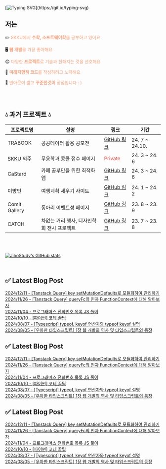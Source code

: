 
  
<!-- ![header](https://capsule-render.vercel.app/api?type=Soft&color=0:c17019,20:cb8614,40:d39d10,60:d7b413,80:d8cc1f&height=200&section=header&fontSize=50&fontColor=ffffff&fontAlignY=40) -->

[![Typing SVG](https://readme-typing-svg.demolab.com?font=Fira+Code&weight=500&size=25&pause=1000&color=ffffff&center=true&vCenter=true&repeat=true&random=false&width=435&lines=Hello+I'm+Jiho.)](https://git.io/typing-svg)

## 저는
✏️ <span style="color:#FFA07A">SKKU에서 <strong>수학, 소프트웨어학</strong>을 공부하고 있어요</span><br/> 

🖥️ <span style="color:#FFA07A"><strong>웹 개발</strong>을 가장 좋아해요</span><br/> 

😍 <span style="color:#FFA07A">다양한 <strong>프로젝트</strong>로 기술과 친해지는 것을 선호해요</span><br/> 

🤔 <span style="color:#FFA07A"><strong>미래지향적 코드</strong>를 작성하려고 노력해요</span><br/> 

💪 <span style="color:#FFA07A">번아웃이 짧고 <strong>꾸준한것이</strong> 장점입니다 : )</span><br/>
 
</br>



</br>

## 💧 과거 프로젝트 💧

| 프로젝트명 | 설명 | 링크 | 기간 |
|------------|------|------|------|
| TRABOOK | 공공데이터 활용 공모전 | [GitHub 링크](https://github.com/Tra-Book/Frontend) | 24. 7 ~ 24.10. |
| SKKU 외주 | 무용학과 콩쿨 접수 페이지 | <span style="color:#f54842">Private</span> | 24. 3 ~ 24. 6 |
| CaStard | 카페 공부만을 위한 최적화 앱 | [GitHub 링크](https://github.com/SKKUCapstone/Ca_stard_app) | 24. 3 ~ 24. 6 |
| 이방인 | 여행계획 세우기 사이트 | [GitHub 링크](https://github.com/jihostudy/mytrip) | 24. 1 ~ 24. 2 |
| Comit Gallery | 동아리 이벤트성 페이지 | [GitHub 링크](https://github.com/skku-comit/gallery-web) | 23. 8 ~ 23. 9 |
| CATCH | 차없는 거리 행사, 디자인학회 전시 프로젝트 | [GitHub 링크](https://github.com/skku-comit/catch) | 23. 7 ~ 23. 8 |

</br>



</br>

[![JihoStudy's GitHub stats](https://github-readme-stats.vercel.app/api?username=jihostudy)](https://github.com/anuraghazra/github-readme-stats)

<br/>


## ✅ Latest Blog Post
 
[2024/12/11 - [Tanstack Query] key setMutationDefaults로 모듈화하여 관리하기](https://jihoplayground.tistory.com/entry/Tanstack-Query-key%EB%A5%BC-setMutationDefaults%EB%A1%9C-%EB%AA%A8%EB%93%88%ED%99%94%ED%95%98%EC%97%AC-%EA%B4%80%EB%A6%AC%ED%95%98%EA%B8%B0) <br/>
[2024/11/26 - [Tanstack Query] queryFc의 인자 FunctionContext에 대해 알아보자](https://jihoplayground.tistory.com/entry/Tanstack-Query-queryFc%EC%9D%98-%EC%9D%B8%EC%9E%90-FunctionContext%EC%97%90-%EB%8C%80%ED%95%B4-%EC%95%8C%EC%95%84%EB%B3%B4%EC%9E%90) <br/>
[2024/11/04 - 프로그래머스 전화번호 목록 JS 풀이](https://jihoplayground.tistory.com/entry/%ED%94%84%EB%A1%9C%EA%B7%B8%EB%9E%98%EB%A8%B8%EC%8A%A4-%EC%A0%84%ED%99%94%EB%B2%88%ED%98%B8-%EB%AA%A9%EB%A1%9D-JS-%ED%92%80%EC%9D%B4) <br/>
[2024/10/10 - [파이썬] 코테 꿀팁](https://jihoplayground.tistory.com/entry/%ED%8C%8C%EC%9D%B4%EC%8D%AC-%EC%BD%94%ED%85%8C-%EA%BF%80%ED%8C%81) <br/>
[2024/08/07 - [Typescript] typeof, keyof 연산자와 typeof keyof 설명](https://jihoplayground.tistory.com/entry/Typescript-typeof-keyof-%EC%97%B0%EC%82%B0%EC%9E%90%EC%99%80-typeof-keyof-%EC%84%A4%EB%AA%85) <br/>
[2024/08/05 - [우아한 타입스크립트] 1장 웹 개발의 역사 및 타입스크립트의 등장](https://jihoplayground.tistory.com/entry/%EC%9A%B0%EC%95%84%ED%95%9C-%ED%83%80%EC%9E%85%EC%8A%A4%ED%81%AC%EB%A6%BD%ED%8A%B8-1%EC%9E%A5-%EC%9B%B9-%EA%B0%9C%EB%B0%9C%EC%9D%98-%EC%97%AD%EC%82%AC-%EB%B0%8F-%ED%83%80%EC%9E%85%EC%8A%A4%ED%81%AC%EB%A6%BD%ED%8A%B8%EC%9D%98-%EB%93%B1%EC%9E%A5) <br/>

<!-- [![Velog's GitHub stats](https://velog-readme-stats.vercel.app/api?name=jihostudy)](https://velog.io/@jihostudy/posts) -->

## ✅ Latest Blog Post
 
[2024/12/11 - [Tanstack Query] key setMutationDefaults로 모듈화하여 관리하기](https://jihoplayground.tistory.com/entry/Tanstack-Query-key%EB%A5%BC-setMutationDefaults%EB%A1%9C-%EB%AA%A8%EB%93%88%ED%99%94%ED%95%98%EC%97%AC-%EA%B4%80%EB%A6%AC%ED%95%98%EA%B8%B0) <br/>
[2024/11/26 - [Tanstack Query] queryFc의 인자 FunctionContext에 대해 알아보자](https://jihoplayground.tistory.com/entry/Tanstack-Query-queryFc%EC%9D%98-%EC%9D%B8%EC%9E%90-FunctionContext%EC%97%90-%EB%8C%80%ED%95%B4-%EC%95%8C%EC%95%84%EB%B3%B4%EC%9E%90) <br/>
[2024/11/04 - 프로그래머스 전화번호 목록 JS 풀이](https://jihoplayground.tistory.com/entry/%ED%94%84%EB%A1%9C%EA%B7%B8%EB%9E%98%EB%A8%B8%EC%8A%A4-%EC%A0%84%ED%99%94%EB%B2%88%ED%98%B8-%EB%AA%A9%EB%A1%9D-JS-%ED%92%80%EC%9D%B4) <br/>
[2024/10/10 - [파이썬] 코테 꿀팁](https://jihoplayground.tistory.com/entry/%ED%8C%8C%EC%9D%B4%EC%8D%AC-%EC%BD%94%ED%85%8C-%EA%BF%80%ED%8C%81) <br/>
[2024/08/07 - [Typescript] typeof, keyof 연산자와 typeof keyof 설명](https://jihoplayground.tistory.com/entry/Typescript-typeof-keyof-%EC%97%B0%EC%82%B0%EC%9E%90%EC%99%80-typeof-keyof-%EC%84%A4%EB%AA%85) <br/>
[2024/08/05 - [우아한 타입스크립트] 1장 웹 개발의 역사 및 타입스크립트의 등장](https://jihoplayground.tistory.com/entry/%EC%9A%B0%EC%95%84%ED%95%9C-%ED%83%80%EC%9E%85%EC%8A%A4%ED%81%AC%EB%A6%BD%ED%8A%B8-1%EC%9E%A5-%EC%9B%B9-%EA%B0%9C%EB%B0%9C%EC%9D%98-%EC%97%AD%EC%82%AC-%EB%B0%8F-%ED%83%80%EC%9E%85%EC%8A%A4%ED%81%AC%EB%A6%BD%ED%8A%B8%EC%9D%98-%EB%93%B1%EC%9E%A5) <br/>

## ✅ Latest Blog Post
 
[2024/12/11 - [Tanstack Query] key setMutationDefaults로 모듈화하여 관리하기](https://jihoplayground.tistory.com/entry/Tanstack-Query-key%EB%A5%BC-setMutationDefaults%EB%A1%9C-%EB%AA%A8%EB%93%88%ED%99%94%ED%95%98%EC%97%AC-%EA%B4%80%EB%A6%AC%ED%95%98%EA%B8%B0) <br/>
[2024/11/26 - [Tanstack Query] queryFc의 인자 FunctionContext에 대해 알아보자](https://jihoplayground.tistory.com/entry/Tanstack-Query-queryFc%EC%9D%98-%EC%9D%B8%EC%9E%90-FunctionContext%EC%97%90-%EB%8C%80%ED%95%B4-%EC%95%8C%EC%95%84%EB%B3%B4%EC%9E%90) <br/>
[2024/11/04 - 프로그래머스 전화번호 목록 JS 풀이](https://jihoplayground.tistory.com/entry/%ED%94%84%EB%A1%9C%EA%B7%B8%EB%9E%98%EB%A8%B8%EC%8A%A4-%EC%A0%84%ED%99%94%EB%B2%88%ED%98%B8-%EB%AA%A9%EB%A1%9D-JS-%ED%92%80%EC%9D%B4) <br/>
[2024/10/10 - [파이썬] 코테 꿀팁](https://jihoplayground.tistory.com/entry/%ED%8C%8C%EC%9D%B4%EC%8D%AC-%EC%BD%94%ED%85%8C-%EA%BF%80%ED%8C%81) <br/>
[2024/08/07 - [Typescript] typeof, keyof 연산자와 typeof keyof 설명](https://jihoplayground.tistory.com/entry/Typescript-typeof-keyof-%EC%97%B0%EC%82%B0%EC%9E%90%EC%99%80-typeof-keyof-%EC%84%A4%EB%AA%85) <br/>
[2024/08/05 - [우아한 타입스크립트] 1장 웹 개발의 역사 및 타입스크립트의 등장](https://jihoplayground.tistory.com/entry/%EC%9A%B0%EC%95%84%ED%95%9C-%ED%83%80%EC%9E%85%EC%8A%A4%ED%81%AC%EB%A6%BD%ED%8A%B8-1%EC%9E%A5-%EC%9B%B9-%EA%B0%9C%EB%B0%9C%EC%9D%98-%EC%97%AD%EC%82%AC-%EB%B0%8F-%ED%83%80%EC%9E%85%EC%8A%A4%ED%81%AC%EB%A6%BD%ED%8A%B8%EC%9D%98-%EB%93%B1%EC%9E%A5) <br/>
